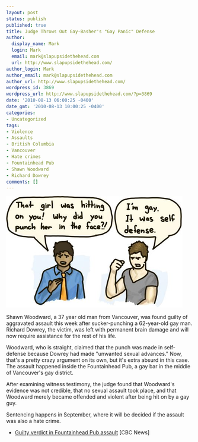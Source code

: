 ```yaml
---
layout: post
status: publish
published: true
title: Judge Throws Out Gay-Basher's "Gay Panic" Defense
author:
  display_name: Mark
  login: Mark
  email: mark@slapupsidethehead.com
  url: http://www.slapupsidethehead.com/
author_login: Mark
author_email: mark@slapupsidethehead.com
author_url: http://www.slapupsidethehead.com/
wordpress_id: 3869
wordpress_url: http://www.slapupsidethehead.com/?p=3869
date: '2010-08-13 06:00:25 -0400'
date_gmt: '2010-08-13 10:00:25 -0400'
categories:
- Uncategorized
tags:
- Violence
- Assaults
- British Columbia
- Vancouver
- Hate crimes
- Fountainhead Pub
- Shawn Woodward
- Richard Dowrey
comments: []
---
```

![The old gay panic is put through the rounds by swapping the scenario. A gay guy punches a girl who was hitting on him.](/wp-content/media/2010/08/gay-panic.jpg "Straight Panic!!!")

Shawn Woodward, a 37 year old man from Vancouver, was found guilty of aggravated assault this week after sucker-punching a 62-year-old gay man. Richard Dowrey, the victim, was left with permanent brain damage and will now require assistance for the rest of his life.

Woodward, who is straight, claimed that the punch was made in self-defense because Dowrey had made "unwanted sexual advances." Now, that's a pretty crazy argument on its own, but it's extra absurd in this case. The assault happened inside the Fountainhead Pub, a gay bar in the middle of Vancouver's gay district.

After examining witness testimony, the judge found that Woodward's evidence was not credible, that no sexual assault took place, and that Woodward merely became offended and violent after being hit on by a gay guy.

Sentencing happens in September, where it will be decided if the assault was also a hate crime.

- [Guilty verdict in Fountainhead Pub assault](http://www.cbc.ca/canada/british-columbia/story/2010/08/11/bc-fountainhead-pub-assault-guilty.html) [CBC News]
